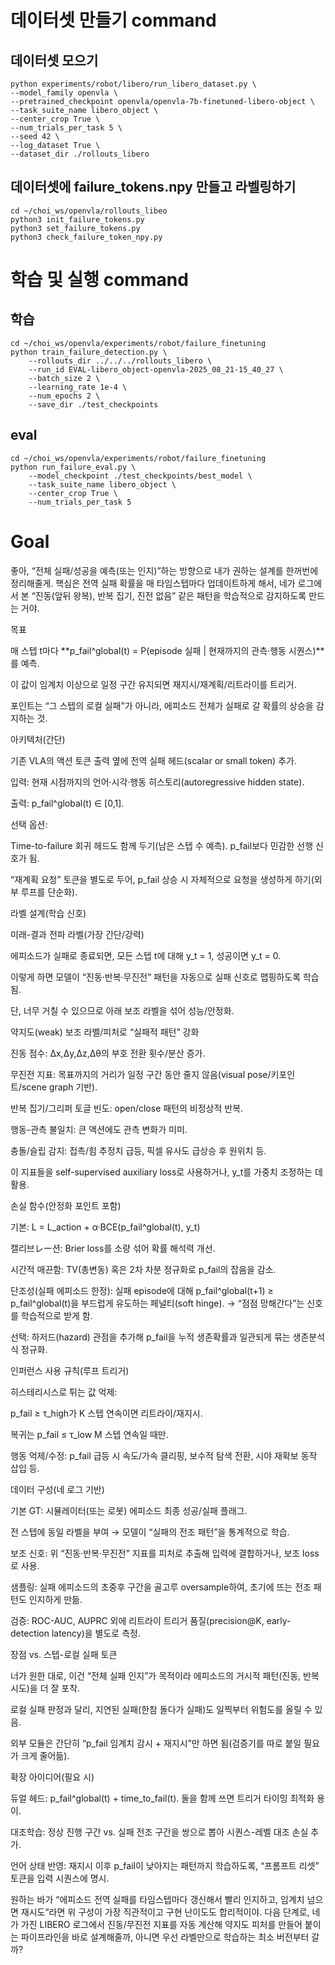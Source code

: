 
#  데이터셋 만들기 command
## 데이터셋 모으기
```
python experiments/robot/libero/run_libero_dataset.py \  
--model_family openvla \  
--pretrained_checkpoint openvla/openvla-7b-finetuned-libero-object \  
--task_suite_name libero_object \  
--center_crop True \  
--num_trials_per_task 5 \  
--seed 42 \  
--log_dataset True \  
--dataset_dir ./rollouts_libero  
```

## 데이터셋에 failure_tokens.npy 만들고 라벨링하기
```  
cd ~/choi_ws/openvla/rollouts_libeo  
python3 init_failure_tokens.py  
python3 set_failure_tokens.py  
python3 check_failure_token_npy.py  
```

# 학습 및 실행 command
## 학습
```
cd ~/choi_ws/openvla/experiments/robot/failure_finetuning   
python train_failure_detection.py \
    --rollouts_dir ../../../rollouts_libero \
    --run_id EVAL-libero_object-openvla-2025_08_21-15_40_27 \
    --batch_size 2 \
    --learning_rate 1e-4 \
    --num_epochs 2 \
    --save_dir ./test_checkpoints
```

## eval
```
cd ~/choi_ws/openvla/experiments/robot/failure_finetuning   
python run_failure_eval.py \
    --model_checkpoint ./test_checkpoints/best_model \
    --task_suite_name libero_object \
    --center_crop True \
    --num_trials_per_task 5
```
# Goal
좋아, “전체 실패/성공을 예측(또는 인지)”하는 방향으로 내가 권하는 설계를 한꺼번에 정리해줄게. 핵심은 전역 실패 확률을 매 타임스텝마다 업데이트하게 해서, 네가 로그에서 본 “진동(앞뒤 왕복), 반복 집기, 진전 없음” 같은 패턴을 학습적으로 감지하도록 만드는 거야.

목표

매 스텝 t마다 **p_fail^global(t) = P(episode 실패 | 현재까지의 관측·행동 시퀀스)**를 예측.

이 값이 임계치 이상으로 일정 구간 유지되면 재지시/재계획/리트라이를 트리거.

포인트는 “그 스텝의 로컬 실패”가 아니라, 에피소드 전체가 실패로 갈 확률의 상승을 감지하는 것.

아키텍처(간단)

기존 VLA의 액션 토큰 출력 옆에 전역 실패 헤드(scalar or small token) 추가.

입력: 현재 시점까지의 언어·시각·행동 히스토리(autoregressive hidden state).

출력: p_fail^global(t) ∈ [0,1].

선택 옵션:

Time-to-failure 회귀 헤드도 함께 두기(남은 스텝 수 예측). p_fail보다 민감한 선행 신호가 됨.

“재계획 요청” 토큰을 별도로 두어, p_fail 상승 시 자체적으로 요청을 생성하게 하기(외부 루프를 단순화).

라벨 설계(학습 신호)

미래-결과 전파 라벨(가장 간단/강력)

에피소드가 실패로 종료되면, 모든 스텝 t에 대해 y_t = 1, 성공이면 y_t = 0.

이렇게 하면 모델이 “진동·반복·무진전” 패턴을 자동으로 실패 신호로 맵핑하도록 학습됨.

단, 너무 거칠 수 있으므로 아래 보조 라벨을 섞어 성능/안정화.

약지도(weak) 보조 라벨/피처로 “실패적 패턴” 강화

진동 점수: Δx,Δy,Δz,Δθ의 부호 전환 횟수/분산 증가.

무진전 지표: 목표까지의 거리가 일정 구간 동안 줄지 않음(visual pose/키포인트/scene graph 기반).

반복 집기/그리퍼 토글 빈도: open/close 패턴의 비정상적 반복.

행동-관측 불일치: 큰 액션에도 관측 변화가 미미.

충돌/슬립 감지: 접촉/힘 추정치 급등, 픽셀 유사도 급상승 후 원위치 등.

이 지표들을 self-supervised auxiliary loss로 사용하거나, y_t를 가중치 조정하는 데 활용.

손실 함수(안정화 포인트 포함)

기본: L = L_action + α·BCE(p_fail^global(t), y_t)

캘리브レー션: Brier loss를 소량 섞어 확률 해석력 개선.

시간적 매끈함: TV(총변동) 혹은 2차 차분 정규화로 p_fail의 잡음을 감소.

단조성(실패 에피소드 한정): 실패 episode에 대해 p_fail^global(t+1) ≥ p_fail^global(t)을 부드럽게 유도하는 페널티(soft hinge).
→ “점점 망해간다”는 신호를 학습적으로 받게 함.

선택: 하저드(hazard) 관점을 추가해 p_fail을 누적 생존확률과 일관되게 묶는 생존분석식 정규화.

인퍼런스 사용 규칙(루프 트리거)

히스테리시스로 튀는 값 억제:

p_fail ≥ τ_high가 K 스텝 연속이면 리트라이/재지시.

복귀는 p_fail ≤ τ_low M 스텝 연속일 때만.

행동 억제/수정: p_fail 급등 시 속도/가속 클리핑, 보수적 탐색 전환, 시야 재확보 동작 삽입 등.

데이터 구성(네 로그 기반)

기본 GT: 시뮬레이터(또는 로봇) 에피소드 최종 성공/실패 플래그.

전 스텝에 동일 라벨을 부여 → 모델이 “실패의 전조 패턴”을 통계적으로 학습.

보조 신호: 위 “진동·반복·무진전” 지표를 피처로 추출해 입력에 결합하거나, 보조 loss로 사용.

샘플링: 실패 에피소드의 초중후 구간을 골고루 oversample하여, 초기에 뜨는 전조 패턴도 인지하게 만듦.

검증: ROC-AUC, AUPRC 외에 리트라이 트리거 품질(precision@K, early-detection latency)을 별도로 측정.

장점 vs. 스텝-로컬 실패 토큰

너가 원한 대로, 이건 “전체 실패 인지”가 목적이라 에피소드의 거시적 패턴(진동, 반복 시도)을 더 잘 포착.

로컬 실패 판정과 달리, 지연된 실패(한참 돌다가 실패)도 일찍부터 위험도를 올릴 수 있음.

외부 모듈은 간단히 “p_fail 임계치 감시 + 재지시”만 하면 됨(검증기를 따로 붙일 필요가 크게 줄어듦).

확장 아이디어(필요 시)

듀얼 헤드: p_fail^global(t) + time_to_fail(t). 둘을 함께 쓰면 트리거 타이밍 최적화 용이.

대조학습: 정상 진행 구간 vs. 실패 전조 구간을 쌍으로 뽑아 시퀀스-레벨 대조 손실 추가.

언어 상태 반영: 재지시 이후 p_fail이 낮아지는 패턴까지 학습하도록, “프롬프트 리셋” 토큰을 입력 시퀀스에 명시.

원하는 바가 “에피소드 전역 실패를 타임스텝마다 갱신해서 빨리 인지하고, 임계치 넘으면 재시도”라면 위 구성이 가장 직관적이고 구현 난이도도 합리적이야.
다음 단계로, 네가 가진 LIBERO 로그에서 진동/무진전 지표를 자동 계산해 약지도 피처를 만들어 붙이는 파이프라인을 바로 설계해줄까, 아니면 우선 라벨만으로 학습하는 최소 버전부터 갈까?
